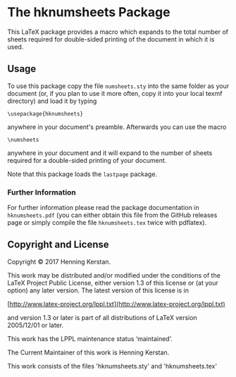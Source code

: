 # The hknumsheets Package
This LaTeX package provides a macro which expands to the total number of sheets required for double-sided printing of the document in which it is used.

## Usage
To use this package copy the file `numsheets.sty` into the same folder as your document (or, if you plan to use it more often, copy it into your local texmf directory) and load it by typing
```
\usepackage{hknumsheets}
```
anywhere in your document's preamble. Afterwards you can use the macro
```
\numsheets
```
anywhere in your document and it will expand to the number of sheets required for a double-sided printing of your document.

Note that this package loads the `lastpage` package.

### Further Information
For further information please read the package documentation in `hknumsheets.pdf` (you can either obtain this file from the GitHub releases page or simply compile the file `hknumsheets.tex` twice with pdflatex).

## Copyright and License
Copyright © 2017 Henning Kerstan.

This work may be distributed and/or modified under the conditions of the LaTeX Project Public License, either version 1.3 of this license or (at your option) any later version. The latest version of this license is in

[http://www.latex-project.org/lppl.txt](http://www.latex-project.org/lppl.txt)

and version 1.3 or later is part of all distributions of LaTeX version 2005/12/01 or later.

This work has the LPPL maintenance status ‘maintained’.

The Current Maintainer of this work is Henning Kerstan.

This work consists of the files 'hknumsheets.sty' and 'hknumsheets.tex'